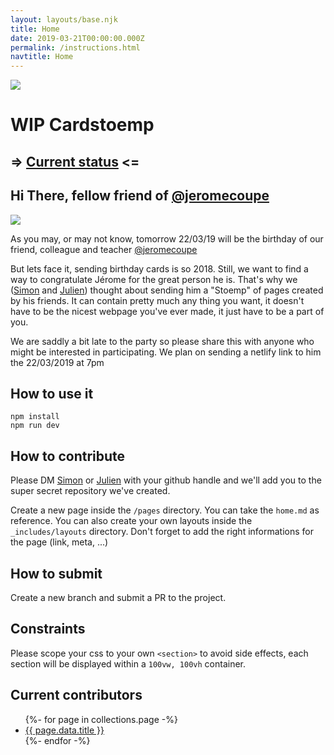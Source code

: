 ```yaml
---
layout: layouts/base.njk
title: Home
date: 2019-03-21T00:00:00.000Z
permalink: /instructions.html
navtitle: Home
---
```


![](https://www.webstoemp.com/img/me-1024.jpg)

# WIP Cardstoemp

## => [Current status](https://cardstoemp.netlify.com/birthday.html) <= 

## Hi There, fellow friend of [@jeromecoupe](https://twitter.com/jeromecoupe)

![](https://media.giphy.com/media/vnMiqMnXBBbGw/giphy.gif)

As you may, or may not know, tomorrow 22/03/19 will be the birthday of our friend, colleague and teacher [@jeromecoupe](https://twitter.com/jeromecoupe)

But lets face it, sending birthday cards is so 2018. Still, we want to find a way to congratulate Jérome for the great person he is.
That's why we ([Simon](https://twitter.com/henrottesimon) and [Julien](https://twitter.com/thylo)) thought about sending him a "Stoemp" of pages created by his friends. It can contain pretty much any thing you want, it doesn't have to be the nicest webpage you've ever made, it just have to be a part of you.

We are saddly a bit late to the party so please share this with anyone who might be interested in participating. We plan on sending a netlify link to him the 22/03/2019 at 7pm

## How to use it

```
npm install
npm run dev
```

## How to contribute

Please DM [Simon](https://twitter.com/henrottesimon) or [Julien](https://twitter.com/thylo) with your github handle and we'll add you to the super secret repository we've created.

Create a new page inside the `/pages` directory. You can take the `home.md` as reference. You can also create your own layouts inside the `_includes/layouts` directory. Don't forget to add the right informations for the page (link, meta, ...)

## How to submit

Create a new branch and submit a PR to the project.

## Constraints

Please scope your css to your own `<section>` to avoid side effects, each section will be displayed within a `100vw, 100vh` container.

## Current contributors
<ul>
    {%- for page in collections.page -%}
      <li><a href="{{page.url}}">{{ page.data.title }}</a></li>
    {%- endfor -%}
</ul>
